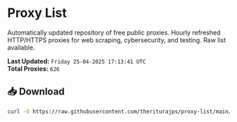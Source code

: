 # Proxy List

Automatically updated repository of free public proxies. Hourly refreshed HTTP/HTTPS proxies for web scraping, cybersecurity, and testing. Raw list available.

**Last Updated:** `Friday 25-04-2025 17:13:41 UTC`  
**Total Proxies:** `626`

## 📥 Download
```bash
curl -O https://raw.githubusercontent.com/theriturajps/proxy-list/main/proxies.txt
